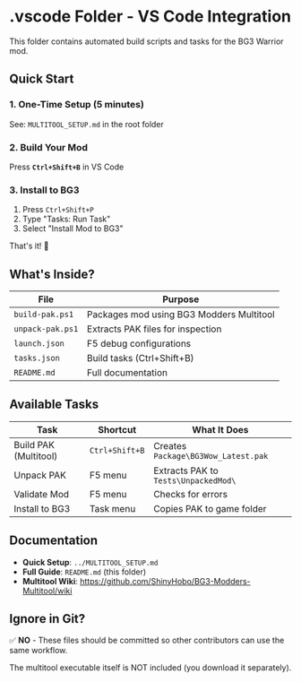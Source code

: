 # .vscode Folder - VS Code Integration

This folder contains automated build scripts and tasks for the BG3 Warrior mod.

## Quick Start

### 1. One-Time Setup (5 minutes)
See: `MULTITOOL_SETUP.md` in the root folder

### 2. Build Your Mod
Press **`Ctrl+Shift+B`** in VS Code

### 3. Install to BG3
1. Press `Ctrl+Shift+P`
2. Type "Tasks: Run Task"
3. Select "Install Mod to BG3"

That's it! 🎉

## What's Inside?

| File | Purpose |
|------|---------|
| `build-pak.ps1` | Packages mod using BG3 Modders Multitool |
| `unpack-pak.ps1` | Extracts PAK files for inspection |
| `launch.json` | F5 debug configurations |
| `tasks.json` | Build tasks (Ctrl+Shift+B) |
| `README.md` | Full documentation |

## Available Tasks

| Task | Shortcut | What It Does |
|------|----------|--------------|
| Build PAK (Multitool) | `Ctrl+Shift+B` | Creates `Package\BG3Wow_Latest.pak` |
| Unpack PAK | F5 menu | Extracts PAK to `Tests\UnpackedMod\` |
| Validate Mod | F5 menu | Checks for errors |
| Install to BG3 | Task menu | Copies PAK to game folder |

## Documentation

- **Quick Setup**: `../MULTITOOL_SETUP.md`
- **Full Guide**: `README.md` (this folder)
- **Multitool Wiki**: https://github.com/ShinyHobo/BG3-Modders-Multitool/wiki

## Ignore in Git?

✅ **NO** - These files should be committed so other contributors can use the same workflow.

The multitool executable itself is NOT included (you download it separately).
